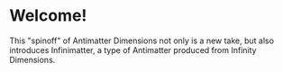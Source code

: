 # Welcome!
This "spinoff" of Antimatter Dimensions not only is a new take, but also introduces Infinimatter, a type of Antimatter produced from Infinity Dimensions.
